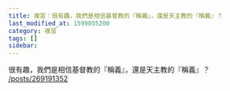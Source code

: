 ```yaml
---
title: 複習：很有趣，我們是相信基督教的『稱義』，還是天主教的『稱義』？
last_modified_at: 1599055200
category: 複習
tags: []
sidebar: 
---
```


<p>很有趣，我們是相信基督教的『稱義』，還是天主教的『稱義』？<br/>
<a href="/posts/269191352" target="_blank">/posts/269191352</a></p>
<p> </p>
